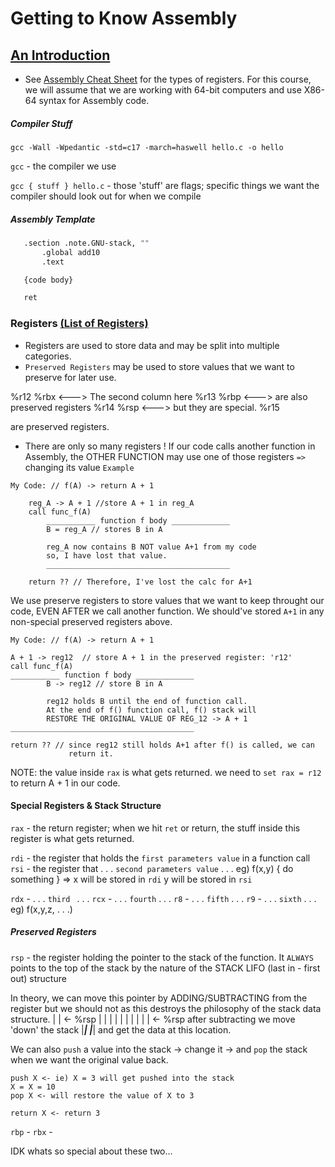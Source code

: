 # Getting to Know Assembly

## [An Introduction](https://ggbaker.ca/295/content/assembly.html)

* See [Assembly Cheat Sheet](https://ggbaker.ca/295/x86.html) for the types of registers.
For this course, we will assume that we are working with 64-bit computers and use X86-64 syntax for Assembly code.

##### Compiler Stuff

`gcc -Wall -Wpedantic -std=c17 -march=haswell hello.c -o hello`

`gcc` - the compiler we use

`gcc { stuff } hello.c` -   those 'stuff' are flags; specific things we want the compiler should look out 
                            for when we compile

##### Assembly Template
 ```bash
    .section .note.GNU-stack, ""
        .global add10
        .text

    {code body}

    ret
```

### Registers [(List of Registers)](https://ggbaker.ca/295/x86.html)

* Registers are used to store data and may be split into multiple categories.
* `Preserved Registers` may be used to store values that we want to preserve for later use.

%r12    %rbx <---> The second column here
%r13    %rbp <---> are also preserved registers
%r14    %rsp <---> but they are special.
%r15

are preserved registers. 

* There are only so many registers !
If our code calls another function in Assembly, the OTHER FUNCTION may use one of those registers `=>` changing its value
`Example`
``` 
My Code: // f(A) -> return A + 1

    reg_A -> A + 1 //store A + 1 in reg_A
    call func_f(A)
        ___________ function f body _____________
        B = reg_A // stores B in A

        reg_A now contains B NOT value A+1 from my code
        so, I have lost that value.  
        _________________________________________

    return ?? // Therefore, I've lost the calc for A+1
```
We use preserve registers to store values that we want to keep throught our code, 
EVEN AFTER we call another function.  We should've stored `A+1` in any non-special preserved
registers above.

```
My Code: // f(A) -> return A + 1

A + 1 -> reg12  // store A + 1 in the preserved register: 'r12'
call func_f(A)
___________ function f body _____________
        B -> reg12 // store B in A

        reg12 holds B until the end of function call.
        At the end of f() function call, f() stack will 
        RESTORE THE ORIGINAL VALUE OF REG_12 -> A + 1
_________________________________________

return ?? // since reg12 still holds A+1 after f() is called, we can 
             return it.
```
NOTE: the value inside `rax` is what gets returned.  we need to
`set rax = r12` to return A + 1 in our code.

#### Special Registers & Stack Structure
`rax` - the return register; when we hit `ret` or return, the stuff inside 
this register is what gets returned.

`rdi` - the register that holds the `first parameters value` in a function call
`rsi` - the register that . . .     `second parameters value` . . .
        eg) f(x,y) { do something } => x will be stored in `rdi` 
                                       y will be stored in `rsi`

`rdx` -            . . .            `third `        . . .
`rcx` -            . . .            `fourth`        . . .
`r8` -             . . .            `fifth`         . . .
`r9` -             . . .            `sixth`         . . .
        eg) f(x,y,z, . . .)

##### Preserved Registers
`rsp` - the register holding the pointer to the stack of the function.  It `ALWAYS` points
to the top of the stack by the nature of the STACK LIFO (last in - first out) structure

In theory, we can move this pointer by ADDING/SUBTRACTING from the register but we 
should not as this destroys the philosophy of the stack data structure.
|     | <- %rsp     |     |
|     |             |     |
|     |             |     | <- %rsp after subtracting we move 'down' the stack
|_____|             |_____|         and get the data at this location.

We can also `push` a value into the stack -> change it -> and `pop` the stack 
when we want the original value back.

``` Ex)
push X <- ie) X = 3 will get pushed into the stack
X = X = 10
pop X <- will restore the value of X to 3

return X <- return 3
```

`rbp` - 
`rbx` - 

IDK whats so special about these two...

